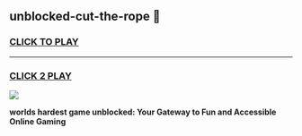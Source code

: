 
## unblocked-cut-the-rope 👋
<h3>
<a href="https://premium.freeplayer.one?title=unblocked-cut-the-rope&ref=14F">CLICK TO PLAY</a></h3>
<hr>

<h3>
<a href="https://premium.freeplayer.one?title=unblocked-cut-the-rope&ref=14F">CLICK 2 PLAY</a>
  
</h3>

<a href="https://premium.freeplayer.one?title=unblocked-cut-the-rope&ref=12F/"><img src="https://clearcache.store/games.png"></a>


**worlds hardest game unblocked: Your Gateway to Fun and Accessible Online Gaming**
